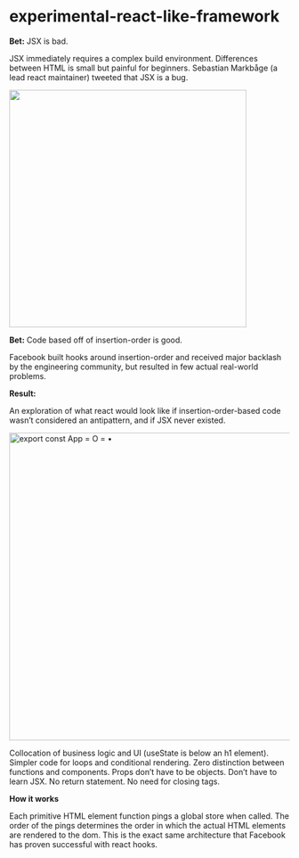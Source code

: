 # experimental-react-like-framework

**Bet:** JSX is bad. 

JSX immediately requires a complex build environment. Differences between HTML is small but painful for beginners. Sebastian Markbåge (a lead react maintainer) tweeted that JSX is a bug.

<img width="426" src="https://user-images.githubusercontent.com/4934193/85815984-d5ace080-b71e-11ea-9231-8ee97584096b.png">

**Bet:** Code based off of insertion-order is good. 

Facebook built hooks around insertion-order and received major backlash by the engineering community, but resulted in few actual real-world problems.

**Result:**

An exploration of what react would look like if insertion-order-based code wasn’t considered an antipattern, and if JSX never existed.

<img width="552" alt="export const App = O = •" src="https://user-images.githubusercontent.com/4934193/85816053-08ef6f80-b71f-11ea-9851-3457e288805a.png">

Collocation of business logic and UI (useState is below an h1 element).
Simpler code for loops and conditional rendering.
Zero distinction between functions and components. 
Props don’t have to be objects.
Don’t have to learn JSX.
No return statement.
No need for closing tags.

**How it works**

Each primitive HTML element function pings a global store when called. The order of the pings determines the order in which the actual HTML elements are rendered to the dom. This is the exact same architecture that Facebook has proven successful with react hooks.
